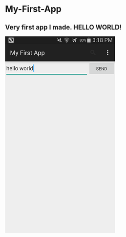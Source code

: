 # My-First-App

## Very first app I made. HELLO WORLD!

![alt tag](https://github.com/jachen36/My-First-App/blob/master/MyFristAppScreenShot.png)
